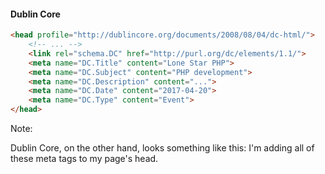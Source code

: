 #### Dublin Core

```html
<head profile="http://dublincore.org/documents/2008/08/04/dc-html/">
	<!-- ... -->
	<link rel="schema.DC" href="http://purl.org/dc/elements/1.1/">
	<meta name="DC.Title" content="Lone Star PHP">
	<meta name="DC.Subject" content="PHP development">
	<meta name="DC.Description" content="...">
	<meta name="DC.Date" content="2017-04-20">
	<meta name="DC.Type" content="Event">
</head>
```

Note:

Dublin Core, on the other hand, looks something like this: I'm adding all of these meta tags to my page's head.
